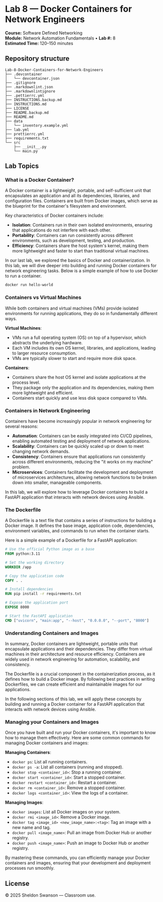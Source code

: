 # Lab 8 — Docker Containers for Network Engineers

**Course:** Software Defined Networking  
**Module:** Network Automation Fundamentals • **Lab #:** 8  
**Estimated Time:** 120–150 minutes

## Repository structure

```text
Lab-8-Docker-Containers-for-Network-Engineers
├── .devcontainer
│   └── devcontainer.json
├── .gitignore
├── .markdownlint.json
├── .markdownlintignore
├── .pettierrc.yml
├── INSTRUCTIONS.backup.md
├── INSTRUCTIONS.md
├── LICENSE
├── README.backup.md
├── README.md
├── data
│   └── inventory.example.yml
├── lab.yml
├── prettierrc.yml
├── requirements.txt
└── src
    ├── __init__.py
    └── main.py
```


## Lab Topics

### What is a Docker Container?
A Docker container is a lightweight, portable, and self-sufficient unit that encapsulates an application and all its dependencies, libraries, and configuration files. Containers are built from Docker images, which serve as the blueprint for the container's filesystem and environment.

Key characteristics of Docker containers include:
- **Isolation**: Containers run in their own isolated environments, ensuring that applications do not interfere with each other.
- **Portability**: Containers can run consistently across different environments, such as development, testing, and production.
- **Efficiency**: Containers share the host system's kernel, making them more lightweight and faster to start than traditional virtual machines.

In our last lab, we explored the basics of Docker and containerization. In this lab, we will dive deeper into building and running Docker containers for network engineering tasks. Below is a simple example of how to use Docker to run a container.


```bash
docker run hello-world

```

### Containers vs Virtual Machines
While both containers and virtual machines (VMs) provide isolated environments for running applications, they do so in fundamentally different ways.

**Virtual Machines**:
- VMs run a full operating system (OS) on top of a hypervisor, which abstracts the underlying hardware.
- Each VM includes its own OS kernel, libraries, and applications, leading to larger resource consumption.
- VMs are typically slower to start and require more disk space.

**Containers**:
- Containers share the host OS kernel and isolate applications at the process level.
- They package only the application and its dependencies, making them more lightweight and efficient.
- Containers start quickly and use less disk space compared to VMs.


### Containers in Network Engineering
Containers have become increasingly popular in network engineering for several reasons:
- **Automation**: Containers can be easily integrated into CI/CD pipelines, enabling automated testing and deployment of network applications.
- **Scalability**: Containers can be quickly scaled up or down to meet changing network demands.
- **Consistency**: Containers ensure that applications run consistently across different environments, reducing the "it works on my machine" problem.
- **Microservices**: Containers facilitate the development and deployment of microservices architectures, allowing network functions to be broken down into smaller, manageable components.

In this lab, we will explore how to leverage Docker containers to build a FastAPI application that interacts with network devices using Ansible.


### The Dockerfile
A Dockerfile is a text file that contains a series of instructions for building a Docker image. It defines the base image, application code, dependencies, environment variables, and commands to run when the container starts.

Here is a simple example of a Dockerfile for a FastAPI application:


```dockerfile
# Use the official Python image as a base
FROM python:3.11

# Set the working directory
WORKDIR /app

# Copy the application code
COPY . .

# Install dependencies
RUN pip install -r requirements.txt

# Expose the application port
EXPOSE 8000

# Start the FastAPI application
CMD ["uvicorn", "main:app", "--host", "0.0.0.0", "--port", "8000"]

```

### Understanding Containers and Images
In summary, Docker containers are lightweight, portable units that encapsulate applications and their dependencies. They differ from virtual machines in their architecture and resource efficiency. Containers are widely used in network engineering for automation, scalability, and consistency.

The Dockerfile is a crucial component in the containerization process, as it defines how to build a Docker image. By following best practices in writing Dockerfiles, we can create efficient and maintainable images for our applications.

In the following sections of this lab, we will apply these concepts by building and running a Docker container for a FastAPI application that interacts with network devices using Ansible.


### Managing your Containers and Images
Once you have built and run your Docker containers, it's important to know how to manage them effectively. Here are some common commands for managing Docker containers and images:

**Managing Containers**:
- `docker ps`: List all running containers.
- `docker ps -a`: List all containers (running and stopped).
- `docker stop <container_id>`: Stop a running container.
- `docker start <container_id>`: Start a stopped container.
- `docker restart <container_id>`: Restart a container.
- `docker rm <container_id>`: Remove a stopped container.
- `docker logs <container_id>`: View the logs of a container.

**Managing Images**:
- `docker images`: List all Docker images on your system.
- `docker rmi <image_id>`: Remove a Docker image.
- `docker tag <image_id> <new_image_name>:<tag>`: Tag an image with a new name and tag.
- `docker pull <image_name>`: Pull an image from Docker Hub or another registry.
- `docker push <image_name>`: Push an image to Docker Hub or another registry.

By mastering these commands, you can efficiently manage your Docker containers and images, ensuring that your development and deployment processes run smoothly.




## License
© 2025 Sheldon Swanson — Classroom use.
